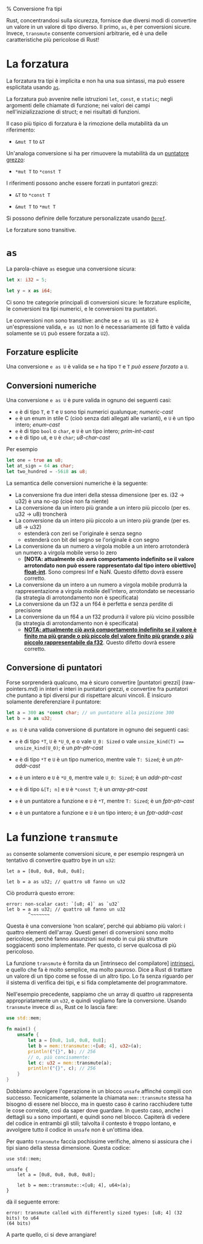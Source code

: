 % Conversione fra tipi

Rust, concentrandosi sulla sicurezza, fornisce due diversi modi di convertire
un valore in un valore di tipo diverso. Il primo, `as`, è per conversioni
sicure. Invece, `transmute` consente conversioni arbitrarie, ed è una delle
caratteristiche più pericolose di Rust!

# La forzatura

La forzatura tra tipi è implicita e non ha una sua sintassi, ma può essere
esplicitata usando [`as`](#explicit-coercions).

La forzatura può avvenire nelle istruzioni `let`, `const`, e `static`; negli
argomenti delle chiamate di funzione; nei valori dei campi
nell'inizializzazione di struct; e nei risultati di funzioni.

Il caso più tipico di forzatura è la rimozione della mutabilità
da un riferimento:

 * `&mut T` to `&T`

Un'analoga conversione si ha per rimuovere la mutabilità
da un [puntatore grezzo](raw-pointers.md):

 * `*mut T` to `*const T`

I riferimenti possono anche essere forzati in puntatori grezzi:

 * `&T` to `*const T`

 * `&mut T` to `*mut T`

Si possono definire delle forzature personalizzate usando
[`Deref`](deref-coercions.md).

Le forzature sono transitive.

# `as`

La parola-chiave `as` esegue una conversione sicura:

```rust
let x: i32 = 5;

let y = x as i64;
```

Ci sono tre categorie principali di conversioni sicure: le forzature esplicite,
le conversioni tra tipi numerici, e le conversioni tra puntatori.

Le conversioni non sono transitive: anche se `e as U1 as U2` è un'espressione
valida, `e as U2` non lo è necessariamente (di fatto è valida solamente se 
`U1` può essere forzata a `U2`).

## Forzature esplicite

Una conversione `e as U` è valida se `e` ha tipo `T` e `T` *può essere forzato*
a `U`.

## Conversioni numeriche

Una conversione `e as U` è pure valida in ognuno dei seguenti casi:

 * `e` è di tipo `T`, e `T` e `U` sono tipi numerici qualunque; *numeric-cast*
 * `e` è un enum in stile C (cioò senza dati allegati alle varianti),
    e `U` è un tipo intero; *enum-cast*
 * `e` è di tipo `bool` o `char`, e `U` è un tipo intero; *prim-int-cast*
 * `e` è di tipo `u8`, e `U` è `char`; *u8-char-cast*

Per esempio

```rust
let one = true as u8;
let at_sign = 64 as char;
let two_hundred = -56i8 as u8;
```

La semantica delle conversioni numeriche è la seguente:

* La conversione fra due interi della stessa dimensione (per es. i32 -> u32)
  è una no-op (cioè non fa niente)
* La conversione da un intero più grande a un intero più piccolo (per es.
  u32 -> u8) troncherà
* La conversione da un intero più piccolo a un intero più grande (per es.
  u8 -> u32)
    * estenderà con zeri se l'originale è senza segno
    * estenderà con bit del segno se l'originale è con segno
* La conversione da un numero a virgola mobile a un intero arrotonderà
  un numero a virgola mobile verso lo zero
    * **[NOTA: attualmente ciò avrà comportamento indefinito se il valore
      arrotondato non può essere rappresentato dal tipo intero obiettivo]
      [float-int]**. Sono compresi Inf e NaN. Questo difetto dovrà essere
      corretto.
* La conversione da un intero a un numero a virgola mobile produrrà
  la rappresentazione a virgola mobile dell'intero, arrotondato se necessario
  (la strategia di arrotondamento non è specificata)
* La conversione da un f32 a un f64 è perfetta e senza perdite di precisione
* La conversione da un f64 a un f32 produrrà il valore più vicino possibile
  (la strategia di arrotondamento non è specificata)
    * **[NOTA: attualmente ciò avrà comportamento indefinito se il valore è
      finito ma più grande o più piccolo del valore finito più grande o più
      piccolo rappresentabile da f32][float-float]**. Questo difetto dovrà
      essere corretto.

[float-int]: https://github.com/rust-lang/rust/issues/10184
[float-float]: https://github.com/rust-lang/rust/issues/15536

## Conversione di puntatori

Forse sorprenderà qualcuno, ma è sicuro convertire [puntatori grezzi]
(raw-pointers.md) in interi e interi in puntatori grezzi, e convertire
fra puntatori che puntano a tipi diversi pur di rispettare alcuni vincoli.
È insicuro solamente dereferenziare il puntatore:

```rust
let a = 300 as *const char; // un puntatore alla posizione 300
let b = a as u32;
```

`e as U` è una valida conversione di puntatore in ognuno dei seguenti casi:

* `e` è di tipo `*T`, `U` è `*U_0`, e o vale `U_0: Sized` o
vale `unsize_kind(T) == unsize_kind(U_0)`; è un *ptr-ptr-cast*

* `e` è di tipo `*T` e `U` è un tipo numerico, mentre vale `T: Sized`;
  è un *ptr-addr-cast*

* `e` è un intero e `U` è `*U_0`, mentre vale `U_0: Sized`; è un *addr-ptr-cast*

* `e` è di tipo `&[T; n]` e `U` è `*const T`; è un *array-ptr-cast*

* `e` è un puntatore a funzione e `U` è `*T`,
  mentre `T: Sized`; è un *fptr-ptr-cast*

* `e` è un puntatore a funzione e `U` è un tipo intero; è un *fptr-addr-cast*


# La funzione `transmute`

`as` consente solamente conversioni sicure, e per esempio respngerà
un tentativo di convertire quattro bye in un `u32`:

```rust,ignore
let a = [0u8, 0u8, 0u8, 0u8];

let b = a as u32; // quattro u8 fanno un u32
```

Ciò produrrà questo errore:

```text
error: non-scalar cast: `[u8; 4]` as `u32`
let b = a as u32; // quattro u8 fanno un u32
        ^~~~~~~~
```

Questa è una conversione ’non scalare’, perché qui abbiamo più valori:
i quattro elementi dell'array. Questi generi di conversioni sono molto
pericolose, perché fanno assunzioni sul modo in cui più strutture soggiacenti
sono implementate. Per questo, ci serve qualcosa di più pericoloso.

La funzione `transmute` è fornita da un [intrinseco del compilatore]
[intrinseci], e quello che fa è molto semplice, ma molto pauroso. Dice a Rust
di trattare un valore di un tipo come se fosse di un altro tipo. Lo fa senza
riguardo per il sistema di verifica dei tipi, e si fida completamente
del programmatore.

[intrinseci]: intrinsics.html

Nell'esempio precedente, sappiamo che un array di quattro `u8` rappresenta
appropriatamente un `u32`, e quindi vogliamo fare la conversione. Usando
`transmute` invece di `as`, Rust ce lo lascia fare:

```rust
use std::mem;

fn main() {
    unsafe {
        let a = [0u8, 1u8, 0u8, 0u8];
        let b = mem::transmute::<[u8; 4], u32>(a);
        println!("{}", b); // 256
        // o, più concisamente:
        let c: u32 = mem::transmute(a);
        println!("{}", c); // 256
    }
}
```

Dobbiamo avvolgere l'operazione in un blocco `unsafe` affinché compili
con successo. Tecnicamente, solamente la chiamata `mem::transmute` stessa ha
bisogno di essere nel blocco, ma in questo caso è carino racchiudere tutte
le cose correlate, così da saper dove guardare. In questo caso, anche
i dettagli su `a` sono importanti, e quindi sono nel blocco. Capiterà di vedere
del codice in entrambi gli stili; talvolta il contesto è troppo lontano, e
avvolgere tutto il codice in `unsafe` non è un'ottima idea.

Per quanto `transmute` faccia pochissime verifiche, almeno si assicura che
i tipi siano della stessa dimensione. Questa codice:

```rust,ignore
use std::mem;

unsafe {
    let a = [0u8, 0u8, 0u8, 0u8];

    let b = mem::transmute::<[u8; 4], u64>(a);
}
```

dà il seguente errore:

```text
error: transmute called with differently sized types: [u8; 4] (32 bits) to u64
(64 bits)
```

A parte quello, ci si deve arrangiare!
